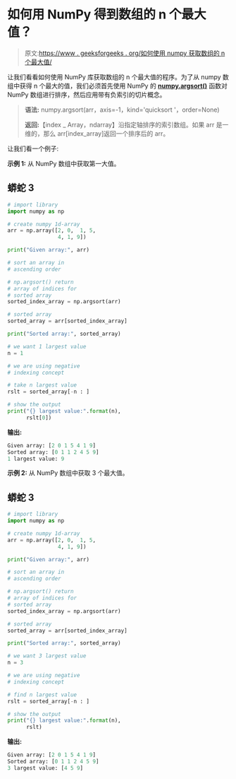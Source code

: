 # 如何用 NumPy 得到数组的 n 个最大值？

> 原文:[https://www . geeksforgeeks . org/如何使用 numpy 获取数组的 n 个最大值/](https://www.geeksforgeeks.org/how-to-get-the-n-largest-values-of-an-array-using-numpy/)

让我们看看如何使用 NumPy 库获取数组的 n 个最大值的程序。为了从 numpy 数组中获得 n 个最大的值，我们必须首先使用 NumPy 的 [**numpy.argsort()**](https://www.geeksforgeeks.org/numpy-argsort-in-python/) 函数对 NumPy 数组进行排序，然后应用带有负索引的切片概念。

> **语法:** numpy.argsort(arr，axis=-1，kind='quicksort '，order=None)
> 
> **返回:**【index _ Array，ndarray】沿指定轴排序的索引数组。如果 arr 是一维的，那么 arr[index_array]返回一个排序后的 arr。

让我们看一个例子:

**示例 1:** 从 NumPy 数组中获取第一大值。

## 蟒蛇 3

```py
# import library
import numpy as np

# create numpy 1d-array
arr = np.array([2, 0,  1, 5,
                4, 1, 9])

print("Given array:", arr)

# sort an array in
# ascending order

# np.argsort() return
# array of indices for
# sorted array
sorted_index_array = np.argsort(arr)

# sorted array
sorted_array = arr[sorted_index_array]

print("Sorted array:", sorted_array)

# we want 1 largest value
n = 1

# we are using negative
# indexing concept

# take n largest value
rslt = sorted_array[-n : ]

# show the output
print("{} largest value:".format(n),
      rslt[0])
```

**输出:**

```py
Given array: [2 0 1 5 4 1 9]
Sorted array: [0 1 1 2 4 5 9]
1 largest value: 9

```

**示例 2:** 从 NumPy 数组中获取 3 个最大值。

## 蟒蛇 3

```py
# import library
import numpy as np

# create numpy 1d-array
arr = np.array([2, 0,  1, 5,
                4, 1, 9])

print("Given array:", arr)

# sort an array in
# ascending order

# np.argsort() return
# array of indices for
# sorted array
sorted_index_array = np.argsort(arr)

# sorted array
sorted_array = arr[sorted_index_array]

print("Sorted array:", sorted_array)

# we want 3 largest value
n = 3

# we are using negative
# indexing concept

# find n largest value
rslt = sorted_array[-n : ]

# show the output
print("{} largest value:".format(n),
      rslt)
```

**输出:**

```py
Given array: [2 0 1 5 4 1 9]
Sorted array: [0 1 1 2 4 5 9]
3 largest value: [4 5 9]

```
